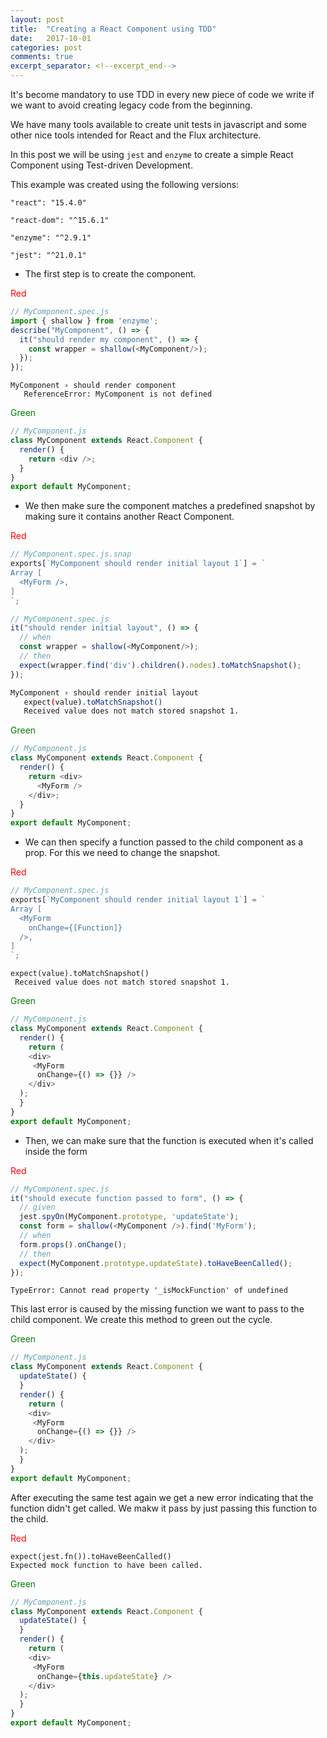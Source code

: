 ```yaml
---
layout: post
title:  "Creating a React Component using TDD"
date:   2017-10-01
categories: post
comments: true
excerpt_separator: <!--excerpt_end-->
---
```


It's become mandatory to use TDD in every new piece of code we write if
we want to avoid creating legacy code from the beginning.

We have many tools available to create unit tests in javascript and some other
nice tools intended for React and the Flux architecture.

In this post we will be using `jest` and `enzyme` to create a simple React Component
using Test-driven Development.

<!--excerpt_end-->

This example was created using the following versions:

`"react": "15.4.0"`

`"react-dom": "^15.6.1"`

`"enzyme": "^2.9.1"`

`"jest": "^21.0.1"`

* The first step is to create the component.

<span style="color:red">Red</span>
```javascript
// MyComponent.spec.js
import { shallow } from 'enzyme';
describe("MyComponent", () => {
  it("should render my component", () => {
    const wrapper = shallow(<MyComponent/>);
  });
});
```
```
MyComponent › should render component
   ReferenceError: MyComponent is not defined
```
<span style="color:green">Green</span>
```javascript
// MyComponent.js
class MyComponent extends React.Component {
  render() {
    return <div />;
  }
}
export default MyComponent;
```
* We then make sure the component matches a predefined snapshot by making
sure it contains another React Component.

<span style="color:red">Red</span>
```javascript
// MyComponent.spec.js.snap
exports[`MyComponent should render initial layout 1`] = `
Array [
  <MyForm />,
]
`;
```
```javascript
// MyComponent.spec.js
it("should render initial layout", () => {
  // when
  const wrapper = shallow(<MyComponent/>);
  // then
  expect(wrapper.find('div').children().nodes).toMatchSnapshot();
});
```
```bash
MyComponent › should render initial layout
   expect(value).toMatchSnapshot()
   Received value does not match stored snapshot 1.
```
<span style="color:green">Green</span>
```javascript
// MyComponent.js
class MyComponent extends React.Component {
  render() {
    return <div>
      <MyForm />
    </div>;
  }
}
export default MyComponent;
```
* We can then specify a function passed to the child component as a prop. For this
we need to change the snapshot.

<span style="color:red">Red</span>
```javascript
// MyComponent.spec.js
exports[`MyComponent should render initial layout 1`] = `
Array [
  <MyForm
    onChange={[Function]}
  />,
]
`;
```
```
expect(value).toMatchSnapshot()
 Received value does not match stored snapshot 1.
```
<span style="color:green">Green</span>
```javascript
// MyComponent.js
class MyComponent extends React.Component {
  render() {
    return (
    <div>
     <MyForm
      onChange={() => {}} />
    </div>
  );
  }
}
export default MyComponent;
```
* Then, we can make sure that the function is executed when it's called inside
the form

<span style="color:red">Red</span>
```javascript
// MyComponent.spec.js
it("should execute function passed to form", () => {
  // given
  jest.spyOn(MyComponent.prototype, 'updateState');
  const form = shallow(<MyComponent />).find('MyForm');
  // when
  form.props().onChange();
  // then
  expect(MyComponent.prototype.updateState).toHaveBeenCalled();
});
```
```
TypeError: Cannot read property '_isMockFunction' of undefined
```
This last error is caused by the missing function we want to pass to
the child component. We create this method to green out the cycle.

<span style="color:green">Green</span>
```javascript
// MyComponent.js
class MyComponent extends React.Component {
  updateState() {
  }
  render() {
    return (
    <div>
     <MyForm
      onChange={() => {}} />
    </div>
  );
  }
}
export default MyComponent;
```
After executing the same test again we get a new error indicating that the function
didn't get called. We makw it pass by just passing this function to the child.

<span style="color:red">Red</span>
```
expect(jest.fn()).toHaveBeenCalled()
Expected mock function to have been called.
```
<span style="color:green">Green</span>
```javascript
// MyComponent.js
class MyComponent extends React.Component {
  updateState() {
  }
  render() {
    return (
    <div>
     <MyForm
      onChange={this.updateState} />
    </div>
  );
  }
}
export default MyComponent;
```
<!--excerpt_end-->
